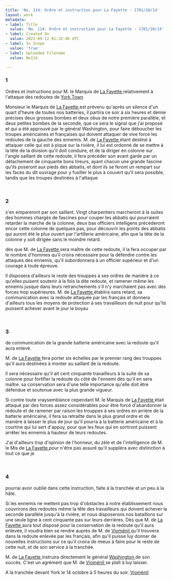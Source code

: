 ```yaml
---
title: 'No. 114: Ordre et instruction pour La Fayette - 1781/10/14'
layout: work
metadata:
- label: Title
  value: 'No. 114: Ordre et instruction pour La Fayette - 1781/10/14'
- label: Created On
  value: 2022-09-12 01:32:46 UTC
- label: In Scope
  value: 'true'
- label: Uploaded Filename
  value: No114

---
```

<div class="pages">
<div id="page-32541600">
<h3><a name="page-32541600">1</a></h3>
<div class="page-content">
<p>Ordres et instructions pour M. le Marquis de <a href="../subjects/32162869" title="Gilbert du Motier, marquis de Lafayette; 1757-1834"> La Fayette </a><span class="line-break"> </span>relativement à l'attaque des redoutes de <a href="../subjects/32162880" title=" Yorktown, Virginia "> York Town </a></p>
<p>Monsieur le Marquis de <a href="../subjects/32162869" title="Gilbert du Motier, marquis de Lafayette; 1757-1834"> La Fayette </a> est prévenu qu'après <span class="line-break"> </span>un silence d'un quart d'heure de toutes nos batteries, <span class="line-break"> </span>il partira ce soir à six heures et demie précises deux grosses <span class="line-break"> </span>bombes et deux obus de notre première parallèle, et deux <span class="line-break"> </span>petites bombes de la seconde, que ce sera le signal <span class="line-break"> </span>que j'ai proposé et qui a été approuvé par le général <span class="line-break"> </span>Washington, pour faire déboucher les troupes <span class="line-break"> </span>américaines et françaises qui doivent attaquer de <span class="line-break"> </span>vive force les redoutes de la gauche des ennemis. <span class="line-break"> </span>M. de <a href="../subjects/32162869" title="Gilbert du Motier, marquis de Lafayette; 1757-1834"> La Fayette </a> étant destiné à attaquer celle qui <span class="line-break"> </span>est à pique sur la rivière, il lui est ordonné de se <span class="line-break"> </span>mettre à la tête de la division qu'il doit conduire, et de <span class="line-break"> </span>la diriger en colonne sur l'angle saillant de cette redoute, <span class="line-break"> </span>il fera précéder son avant garde par un détachement <span class="line-break"> </span>de cinquante bons tireurs, ayant chacun une grande fascine <span class="line-break"> </span>qu'ils poseront aux pieds des abbatis, et dont ils se feront un rempart <span class="line-break"> </span>sur les faces du dit ouvrage pour y fusiller le plus à couvert <span class="line-break"> </span>qu'il sera possible, tandis que les troupes destinées à l'attaque </p>
</div>
</div>
<br />
<div id="page-32541601">
<h3><a name="page-32541601">2</a></h3>
<div class="page-content">
<p><span class="line-break"> </span>s'en empareront par son saillant. Vingt charpentiers <span class="line-break"> </span>marcheront à la suites des hommes chargés de fascines <span class="line-break"> </span>pour couper les abbatis qui pourraient retarder la marche <span class="line-break"> </span>de la colonne, deux bas officiers intelligens précéderont <span class="line-break"> </span>encor cette colonne de quelques pas, pour découvrir les points <span class="line-break"> </span>des abbatis qui auront été le plus ouvert par l'artillerie <span class="line-break"> </span>américaine, afin que la tête de la colonne y soit dirigée sans <span class="line-break"> </span>le moindre retard.</p>
<p>dès que M. de <a href="../subjects/32162869" title="Gilbert du Motier, marquis de Lafayette; 1757-1834"> La Fayette </a> sera maître de cette redoute, il la <span class="line-break"> </span>fera occuper par le nombre d'hommes qu'il croira nécessaire <span class="line-break"> </span>pour la défendre contre les attaques des ennemis, qu'il <span class="line-break"> </span>subordonnera à un officier supérieur et d'un courage à toute <span class="line-break"> </span>épreuve.</p>
<p>Il disposera d'ailleurs le reste des trouppes à ses ordres de <span class="line-break"> </span>manière à ce qu'elles puisent soutenir à la fois la dite <span class="line-break"> </span>redoute, et ramener même les ennemis jusque dans leurs <span class="line-break"> </span>retranchements s'il n'y marchaient pas avec des forces trop <span class="line-break"> </span>supérieures. M. de <a href="../subjects/32162869" title="Gilbert du Motier, marquis de Lafayette; 1757-1834"> La Fayette </a> établira sans retard, sa <span class="line-break"> </span>communication avec la redoute attaquée par les français <span class="line-break"> </span>et donnera d'ailleurs tous les moyens de protection à ses travailleurs <span class="line-break"> </span>de nuit pour qu'ils puissent achever avant le jour le boyau </p>
</div>
</div>
<br />
<div id="page-32541602">
<h3><a name="page-32541602">3</a></h3>
<div class="page-content">
<p>de communication de la grande batterie américaine avec <span class="line-break"> </span>la redoute qu'il aura enlevé.</p>
<p>M. de <a href="../subjects/32162869" title="Gilbert du Motier, marquis de Lafayette; 1757-1834"> La Fayette </a> fera porter six échelles par le premier <span class="line-break"> </span>rang des trouppes qu'il aura destinées à monter au saillant <span class="line-break"> </span>de la redoute.</p>
<p>Il sera nécessaire qu'il ait cent cinquante <span class="line-break"> </span>travailleurs à la suite de sa colonne pour fortifier la redoute <span class="line-break"> </span>du côté de l'ennemi dès qu'il en sera maître. sa conservation <span class="line-break"> </span>sera d'une telle importance qu'elle doit être défendue et <span class="line-break"> </span>soutenue avec la plus grande vigueur.</p>
<p>Si contre toute vraysemblance cependant M. le Marquis <span class="line-break"> </span>de <a href="../subjects/32162869" title="Gilbert du Motier, marquis de Lafayette; 1757-1834"> La Fayette </a> était attaqué par des forces assez <span class="line-break"> </span>considérables pour être forcé d'abandonner la redoute et de ramener par <span class="line-break"> </span>raison les trouppes à ses ordres en arrière de la batterie <span class="line-break"> </span>américaine, il fera sa retraitte dans le plus grand ordre<span class="line-break"> </span>et de manière à laisser le plus de jour qu'il pourra à la <span class="line-break"> </span>batterie américaine et à la courtine qui lui sert d'appuy, <span class="line-break"> </span>pour que les feux qui en sortiront puissent arrêter les <span class="line-break"> </span>ennemis à hauteur de leurs redoutes.</p>
<p>J'ai d'ailleurs trop d'opinion de l'honneur, du zèle et de <span class="line-break"> </span>l'intelligence de M. le Mis de <a href="../subjects/32162869" title="Gilbert du Motier, marquis de Lafayette; 1757-1834"> La Fayette </a> pour n'être pas <span class="line-break"> </span>assuré qu'il suppléra avec distinction à tout ce que je<span class="line-break"> </span></p>
</div>
</div>
<br />
<div id="page-32541603">
<h3><a name="page-32541603">4</a></h3>
<div class="page-content">
<p>pourrai avoir oublié dans cette instruction, faite à la tranchée <span class="line-break"> </span>et un peu à la hâte.</p>
<p>Si les ennemis ne mettent pas trop d'obstacles à notre <span class="line-break"> </span>établissement nous couvrirons des redoutes même la tête <span class="line-break"> </span>des travailleurs qui doivent achever la seconde parallèle <span class="line-break"> </span>jusqu'à la rivière, et nous disposerons nos bataillons sur une <span class="line-break"> </span>seule ligne à cent cinquante pas sur leurs derrières. <span class="line-break"> </span>Dès que M. de <a href="../subjects/32162869" title="Gilbert du Motier, marquis de Lafayette; 1757-1834"> La Fayette </a> aura tout disposé pour la <span class="line-break"> </span>conservation de la redoute qu'il aura enlevée, il voudra <span class="line-break"> </span>bien se rendre auprès de M. de <a href="../subjects/32163026" title="Antoine Charles du Houx, baron de Vioménil; 1734-1827"> Vioménil </a> qu'il trouvera <span class="line-break"> </span>dans la redoute enlevée par les français, afin qu'il <span class="line-break"> </span>puisse luy donner de nouvelles instructions sur ce qu'il <span class="line-break"> </span>croira de mieux à faire pour le reste de cette nuit, <span class="line-break"> </span>et de son service à la tranchée.</p>
<p>M. de <a href="../subjects/32162869" title="Gilbert du Motier, marquis de Lafayette; 1757-1834"> La Fayette </a> instruira directement le général <span class="line-break"> </span><a href="../subjects/32162841" title="George Washington; 1732-1799"> Washington </a>  de son succès. C'est un agrément que M. de <span class="line-break"> </span><a href="../subjects/32163026" title="Antoine Charles du Houx, baron de Vioménil; 1734-1827"> Vioménil </a> se plaît à luy laisser.</p>
<p>A la tranchée devant York le 14 octobre à 5 heures du soir. <span class="line-break"> </span><a href="../subjects/32163026" title="Antoine Charles du Houx, baron de Vioménil; 1734-1827"> Vioménil </a><span class="line-break"> </span></p>
</div>
</div>
<br />
</div>
